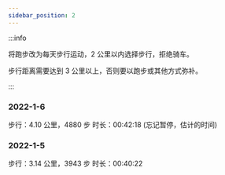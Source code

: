 ```yaml
---
sidebar_position: 2
---
```


:::info 

将跑步改为每天步行运动，2 公里以内选择步行，拒绝骑车。

步行距离需要达到 3 公里以上，否则要以跑步或其他方式弥补。

:::

### 2022-1-6

步行：4.10 公里，4880 步
时长：00:42:18 (忘记暂停，估计的时间)


### 2022-1-5

步行：3.14 公里，3943 步
时长：00:40:22
